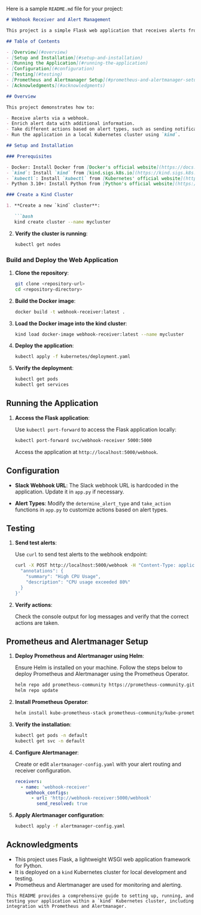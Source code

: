 Here is a sample `README.md` file for your project:

```markdown
# Webhook Receiver and Alert Management

This project is a simple Flask web application that receives alerts from Prometheus Alertmanager, enriches the alerts, and takes actions based on the alert type. It is designed to run on a `kind` Kubernetes cluster.

## Table of Contents

- [Overview](#overview)
- [Setup and Installation](#setup-and-installation)
- [Running the Application](#running-the-application)
- [Configuration](#configuration)
- [Testing](#testing)
- [Prometheus and Alertmanager Setup](#prometheus-and-alertmanager-setup)
- [Acknowledgments](#acknowledgments)

## Overview

This project demonstrates how to:

- Receive alerts via a webhook.
- Enrich alert data with additional information.
- Take different actions based on alert types, such as sending notifications to Slack or PagerDuty.
- Run the application in a local Kubernetes cluster using `kind`.

## Setup and Installation

### Prerequisites

- Docker: Install Docker from [Docker's official website](https://docs.docker.com/get-docker/).
- `kind`: Install `kind` from [kind.sigs.k8s.io](https://kind.sigs.k8s.io/).
- `kubectl`: Install `kubectl` from [Kubernetes' official website](https://kubernetes.io/docs/tasks/tools/).
- Python 3.10+: Install Python from [Python's official website](https://www.python.org/downloads/).

### Create a Kind Cluster

1. **Create a new `kind` cluster**:

   ```bash
   kind create cluster --name mycluster
   ```

2. **Verify the cluster is running**:

   ```bash
   kubectl get nodes
   ```

### Build and Deploy the Web Application

1. **Clone the repository**:

   ```bash
   git clone <repository-url>
   cd <repository-directory>
   ```

2. **Build the Docker image**:

   ```bash
   docker build -t webhook-receiver:latest .
   ```

3. **Load the Docker image into the kind cluster**:

   ```bash
   kind load docker-image webhook-receiver:latest --name mycluster
   ```

4. **Deploy the application**:

   ```bash
   kubectl apply -f kubernetes/deployment.yaml
   ```

5. **Verify the deployment**:

   ```bash
   kubectl get pods
   kubectl get services
   ```

## Running the Application

1. **Access the Flask application**:

   Use `kubectl port-forward` to access the Flask application locally:

   ```bash
   kubectl port-forward svc/webhook-receiver 5000:5000
   ```

   Access the application at `http://localhost:5000/webhook`.

## Configuration

- **Slack Webhook URL**: The Slack webhook URL is hardcoded in the application. Update it in `app.py` if necessary.

- **Alert Types**: Modify the `determine_alert_type` and `take_action` functions in `app.py` to customize actions based on alert types.

## Testing

1. **Send test alerts**:

   Use `curl` to send test alerts to the webhook endpoint:

   ```bash
   curl -X POST http://localhost:5000/webhook -H "Content-Type: application/json" -d '{
     "annotations": {
       "summary": "High CPU Usage",
       "description": "CPU usage exceeded 80%"
     }
   }'
   ```

2. **Verify actions**:

   Check the console output for log messages and verify that the correct actions are taken.

## Prometheus and Alertmanager Setup

1. **Deploy Prometheus and Alertmanager using Helm**:

   Ensure Helm is installed on your machine. Follow the steps below to deploy Prometheus and Alertmanager using the Prometheus Operator.

   ```bash
   helm repo add prometheus-community https://prometheus-community.github.io/helm-charts
   helm repo update
   ```

2. **Install Prometheus Operator**:

   ```bash
   helm install kube-prometheus-stack prometheus-community/kube-prometheus-stack
   ```

3. **Verify the installation**:

   ```bash
   kubectl get pods -n default
   kubectl get svc -n default
   ```

4. **Configure Alertmanager**:

   Create or edit `alertmanager-config.yaml` with your alert routing and receiver configuration.

   ```yaml
   receivers:
     - name: 'webhook-receiver'
       webhook_configs:
         - url: 'http://webhook-receiver:5000/webhook'
           send_resolved: true
   ```

5. **Apply Alertmanager configuration**:

   ```bash
   kubectl apply -f alertmanager-config.yaml
   ```

## Acknowledgments

- This project uses Flask, a lightweight WSGI web application framework for Python.
- It is deployed on a `kind` Kubernetes cluster for local development and testing.
- Prometheus and Alertmanager are used for monitoring and alerting.

```
This README provides a comprehensive guide to setting up, running, and testing your application within a `kind` Kubernetes cluster, including integration with Prometheus and Alertmanager.
